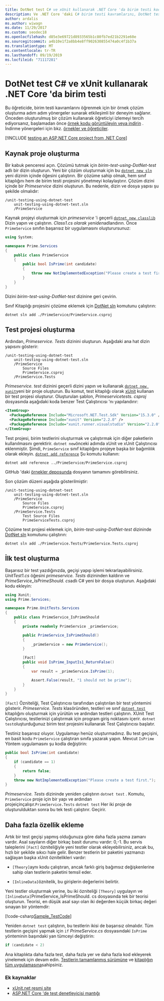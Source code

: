 ```yaml
---
title: DotNet test C# ve xUnit kullanarak .NET Core 'da birim testi kodu
description: Ve .NET Core 'daki C# birim testi kavramlarını, DotNet test ve xUnit kullanarak örnek bir çözüm oluşturma adlı etkileşimli bir deneyim aracılığıyla öğrenin.
author: ardalis
ms.author: wiwagn
ms.date: 11/29/2017
ms.custom: seodec18
ms.openlocfilehash: d85e3e69721d8933565b1c80fb7ed21b2291e60e
ms.sourcegitcommit: a4b10e1f2a8bb4e8ff902630855474a0c4f1b37a
ms.translationtype: MT
ms.contentlocale: tr-TR
ms.lasthandoff: 09/19/2019
ms.locfileid: "71117281"
---
```

# <a name="unit-testing-c-in-net-core-using-dotnet-test-and-xunit"></a>DotNet test C# ve xUnit kullanarak .NET Core 'da birim testi

Bu öğreticide, birim testi kavramlarını öğrenmek için bir örnek çözüm oluşturma adım adım yönergeler sunarak etkileşimli bir deneyim sağlanır. Önceden oluşturulmuş bir çözüm kullanarak öğreticiyi izlemeyi tercih ediyorsanız, başlamadan önce [örnek kodu görüntüleyin veya indirin](https://github.com/dotnet/samples/tree/master/core/getting-started/unit-testing-using-dotnet-test/) . İndirme yönergeleri için bkz. [örnekler ve öğreticiler](../../samples-and-tutorials/index.md#viewing-and-downloading-samples).

[!INCLUDE [testing an ASP.NET Core project from .NET Core](../../../includes/core-testing-note-aspnet.md)]

## <a name="creating-the-source-project"></a>Kaynak proje oluşturma

Bir kabuk penceresi açın. Çözümü tutmak için *birim-test-using-DotNet-test* adlı bir dizin oluşturun.
Yeni bir çözüm oluşturmak için bu [`dotnet new sln`](../tools/dotnet-new.md) yeni dizinin içinde öğesini çalıştırın. Bir çözüme sahip olmak, hem sınıf kitaplığını hem de birim testi projesini yönetmeyi kolaylaştırır.
Çözüm dizini içinde bir *Primeservice* dizini oluşturun. Bu nedenle, dizin ve dosya yapısı şu şekilde olmalıdır:

```
/unit-testing-using-dotnet-test
    unit-testing-using-dotnet-test.sln
    /PrimeService
```

Kaynak projeyi oluşturmak için *primeservice* 'i geçerli [`dotnet new classlib`](../tools/dotnet-new.md) Dizin yapın ve çalıştırın. *Class1.cs* *olarak yeniden*adlandırın. Önce `PrimeService` sınıfın başarısız bir uygulamasını oluşturursunuz:

```csharp
using System;

namespace Prime.Services
{
    public class PrimeService
    {
        public bool IsPrime(int candidate)
        {
            throw new NotImplementedException("Please create a test first.");
        }
    }
}
```

Dizini *birim-test-using-DotNet-test* dizinine geri çevirin.

Sınıf Kitaplığı projesini çözüme eklemek için [DotNet sln](../tools/dotnet-sln.md) komutunu çalıştırın:

```dotnetcli
dotnet sln add ./PrimeService/PrimeService.csproj
```

## <a name="creating-the-test-project"></a>Test projesi oluşturma

Ardından, *Primeservice. Tests* dizinini oluşturun. Aşağıdaki ana hat dizin yapısını gösterir:

```
/unit-testing-using-dotnet-test
    unit-testing-using-dotnet-test.sln
    /PrimeService
        Source Files
        PrimeService.csproj
    /PrimeService.Tests
```

*Primeservice. test* dizinini geçerli dizini yapın ve kullanarak [`dotnet new xunit`](../tools/dotnet-new.md)yeni bir proje oluşturun. Bu komut, test kitaplığı olarak [xUnit](https://xunit.github.io/) kullanan bir test projesi oluşturur. Oluşturulan şablon, *Primeservicetests. csproj* dosyasında aşağıdaki koda benzer Test Çalıştırıcısı 'nı yapılandırır:

```xml
<ItemGroup>
  <PackageReference Include="Microsoft.NET.Test.Sdk" Version="15.3.0" />
  <PackageReference Include="xunit" Version="2.2.0" />
  <PackageReference Include="xunit.runner.visualstudio" Version="2.2.0" />
</ItemGroup>
```

Test projesi, birim testlerini oluşturmak ve çalıştırmak için diğer paketlerin kullanılmasını gerektirir. `dotnet new`önceki adımda xUnit ve xUnit Çalıştırıcısı eklenmiştir. Şimdi, `PrimeService` sınıf kitaplığını projeye başka bir bağımlılık olarak ekleyin. [`dotnet add reference`](../tools/dotnet-add-reference.md) Şu komutu kullanın:

```dotnetcli
dotnet add reference ../PrimeService/PrimeService.csproj
```

GitHub 'daki [örnekler deposunda](https://github.com/dotnet/samples/blob/master/core/getting-started/unit-testing-using-dotnet-test/PrimeService.Tests/PrimeService.Tests.csproj) dosyanın tamamını görebilirsiniz.

Son çözüm düzeni aşağıda gösterilmiştir:

```
/unit-testing-using-dotnet-test
    unit-testing-using-dotnet-test.sln
    /PrimeService
        Source Files
        PrimeService.csproj
    /PrimeService.Tests
        Test Source Files
        PrimeServiceTests.csproj
```

Çözüme test projesi eklemek için, *birim-test-using-DotNet-test* dizininde [DotNet sln](../tools/dotnet-sln.md) komutunu çalıştırın:

```dotnetcli
dotnet sln add ./PrimeService.Tests/PrimeService.Tests.csproj
```

## <a name="creating-the-first-test"></a>İlk test oluşturma

Başarısız bir test yazdığınızda, geçişi yapıp işlemi tekrarlayabilirsiniz. *UnitTest1.cs* öğesini *primeservice. Tests* dizininden kaldırın ve *PrimeService_IsPrimeShould. cs*adlı C# yeni bir dosya oluşturun. Aşağıdaki kodu ekleyin:

```csharp
using Xunit;
using Prime.Services;

namespace Prime.UnitTests.Services
{
    public class PrimeService_IsPrimeShould
    {
        private readonly PrimeService _primeService;

        public PrimeService_IsPrimeShould()
        {
            _primeService = new PrimeService();
        }

        [Fact]
        public void IsPrime_InputIs1_ReturnFalse()
        {
            var result = _primeService.IsPrime(1);

            Assert.False(result, "1 should not be prime");
        }
    }
}
```

`[Fact]` Özniteliği, Test Çalıştırıcısı tarafından çalıştırılan bir test yöntemini gösterir. *Primeservice. Tests* klasöründen, testleri ve sınıf [`dotnet test`](../tools/dotnet-test.md) kitaplığını oluşturmak için yürütün ve ardından testleri çalıştırın. XUnit Test Çalıştırıcısı, testlerinizi çalıştırmak için program giriş noktasını içerir. `dotnet test`oluşturduğunuz birim test projesini kullanarak Test Çalıştırıcısı başlatır.

Testiniz başarısız oluyor. Uygulamayı henüz oluşturmadınız. Bu test geçişini, en basit kodu `PrimeService` çalıştıran sınıfa yazarak yapın. Mevcut `IsPrime` Yöntem uygulamasını şu kodla değiştirin:

```csharp
public bool IsPrime(int candidate)
{
    if (candidate == 1)
    {
        return false;
    }
    throw new NotImplementedException("Please create a test first.");
}
```

*Primeservice. Tests* dizininde yeniden çalıştırın `dotnet test` . Komutu, `PrimeService` proje için bir yapı ve ardından projeiçinçalışır.`PrimeService.Tests` `dotnet test` Her iki proje de oluşturulduktan sonra bu tek testi çalıştırır. Geçirir.

## <a name="adding-more-features"></a>Daha fazla özellik ekleme

Artık bir test geçişi yapmış olduğunuza göre daha fazla yazma zamanı vardır. Asal sayıların diğer birkaç basit durumu vardır: 0,-1. Bu servis taleplerini `[Fact]` özniteliğiyle yeni testler olarak ekleyebilirsiniz, ancak bu, hızlı bir şekilde sıkıcı hale gelir. Benzer testlerin bir paketini yazmanızı sağlayan başka xUnit öznitelikleri vardır:

- `[Theory]`aynı kodu çalıştıran, ancak farklı giriş bağımsız değişkenlerine sahip olan testlerin paketini temsil eder.

- `[InlineData]`öznitelik, bu girişlerin değerlerini belirtir.

Yeni testler oluşturmak yerine, bu iki özniteliği `[Theory]` uygulayın ve `[InlineData]`PrimeService_IsPrimeShould. cs dosyasında tek bir teorisi oluşturun. Teorisi, en düşük asal sayı olan iki değerden küçük birkaç değeri sınayan bir yöntemdir:

[!code-csharp[Sample_TestCode](../../../samples/core/getting-started/unit-testing-using-dotnet-test/PrimeService.Tests/PrimeService_IsPrimeShould.cs?name=Sample_TestCode)]

Yeniden `dotnet test` çalıştırın, bu testlerin ikisi de başarısız olmalıdır. Tüm testlerin geçişini yapmak için `if` *PrimeService.cs* dosyasındaki `IsPrime` yönteminin başındaki yan tümceyi değiştirin:

```csharp
if (candidate < 2)
```

Ana kitaplıkta daha fazla test, daha fazla yer ve daha fazla kod ekleyerek yinelemek için devam edin. [Testlerin tamamlanmış sürümüne](https://github.com/dotnet/samples/blob/master/core/getting-started/unit-testing-using-dotnet-test/PrimeService.Tests/PrimeService_IsPrimeShould.cs) ve [kitaplığın tüm uygulamasına](https://github.com/dotnet/samples/blob/master/core/getting-started/unit-testing-using-dotnet-test/PrimeService/PrimeService.cs)sahipsiniz.

### <a name="additional-resources"></a>Ek kaynaklar

- [xUnit.net resmi site](https://xunit.github.io)
- [ASP.NET Core 'de test denetleyicisi mantığı](/aspnet/core/mvc/controllers/testing)
